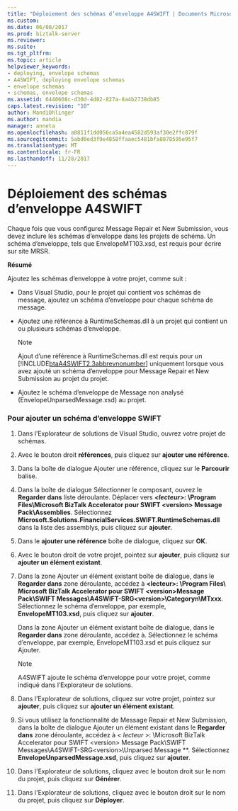 ```yaml
---
title: "Déploiement des schémas d’enveloppe A4SWIFT | Documents Microsoft"
ms.custom: 
ms.date: 06/08/2017
ms.prod: biztalk-server
ms.reviewer: 
ms.suite: 
ms.tgt_pltfrm: 
ms.topic: article
helpviewer_keywords:
- deploying, envelope schemas
- A4SWIFT, deploying envelope schemas
- envelope schemas
- schemas, envelope schemas
ms.assetid: 6440608c-d30d-4d82-827a-8a4b2738db85
caps.latest.revision: "10"
author: MandiOhlinger
ms.author: mandia
manager: anneta
ms.openlocfilehash: a8811f1dd056ca5a4ea4582d593af30e2ffc879f
ms.sourcegitcommit: 5abd0ed3f9e4858ffaaec5481bfa8878595e95f7
ms.translationtype: MT
ms.contentlocale: fr-FR
ms.lasthandoff: 11/28/2017
---
```

# <a name="deploying-a4swift-envelope-schemas"></a>Déploiement des schémas d’enveloppe A4SWIFT
Chaque fois que vous configurez Message Repair et New Submission, vous devez inclure les schémas d’enveloppe dans les projets de schéma. Un schéma d’enveloppe, tels que EnvelopeMT103.xsd, est requis pour écrire sur site MRSR.  
  
 **Résumé**  
  
 Ajoutez les schémas d’enveloppe à votre projet, comme suit :  
  
-   Dans Visual Studio, pour le projet qui contient vos schémas de message, ajoutez un schéma d’enveloppe pour chaque schéma de message.  
  
-   Ajoutez une référence à RuntimeSchemas.dll à un projet qui contient un ou plusieurs schémas d’enveloppe.  
  
    > [!NOTE]
    >  Ajout d’une référence à RuntimeSchemas.dll est requis pour un [!INCLUDE[btaA4SWIFT2.3abbrevnonumber](../../includes/btaa4swift2-3abbrevnonumber-md.md)] uniquement lorsque vous avez ajouté un schéma d’enveloppe pour Message Repair et New Submission au projet du projet.  
  
-   Ajoutez le schéma d’enveloppe de Message non analysé (EnvelopeUnparsedMessage.xsd) au projet.  
  
### <a name="to-add-a-swift-envelope-schema"></a>Pour ajouter un schéma d’enveloppe SWIFT  
  
1.  Dans l’Explorateur de solutions de Visual Studio, ouvrez votre projet de schémas.  
  
2.  Avec le bouton droit **références**, puis cliquez sur **ajouter une référence**.  
  
3.  Dans la boîte de dialogue Ajouter une référence, cliquez sur le **Parcourir** balise.  
  
4.  Dans la boîte de dialogue Sélectionner le composant, ouvrez le **Regarder dans** liste déroulante. Déplacer vers   ***\<lecteur\>*: \Program Files\Microsoft BizTalk Accelerator pour SWIFT \<version\> Message Pack\Assemblies**. Sélectionnez **Microsoft.Solutions.FinancialServices.SWIFT.RuntimeSchemas.dll** dans la liste des assemblys, puis cliquez sur **ajouter**.  
  
5.  Dans le **ajouter une référence** boîte de dialogue, cliquez sur **OK**.  
  
6.  Avec le bouton droit de votre projet, pointez sur **ajouter**, puis cliquez sur **ajouter un élément existant**.  
  
7.  Dans la zone Ajouter un élément existant boîte de dialogue, dans le **Regarder dans** zone déroulante, accédez à  **\<lecteur\>: \Program Files\ Microsoft BizTalk Accelerator pour SWIFT \<version\>Message Pack\SWIFT Messages\A4SWIFT-SRG\<version\>\Categoryn\MTxxx**. Sélectionnez le schéma d’enveloppe, par exemple, **EnvelopeMT103.xsd**, puis cliquez sur **ajouter**.  
  
     Dans la zone Ajouter un élément existant boîte de dialogue, dans le **Regarder dans** zone déroulante, accédez à. Sélectionnez le schéma d’enveloppe, par exemple, EnvelopeMT103.xsd et puis cliquez sur Ajouter.  
  
    > [!NOTE]
    >  A4SWIFT ajoute le schéma d’enveloppe pour votre projet, comme indiqué dans l’Explorateur de solutions.  
  
8.  Dans l’Explorateur de solutions, cliquez sur votre projet, pointez sur **ajouter**, puis cliquez sur **ajouter un élément existant**.  
  
9. Si vous utilisez la fonctionnalité de Message Repair et New Submission, dans la boîte de dialogue Ajouter un élément existant dans le **Regarder dans** zone déroulante, accédez à  **\<* lecteur* \>: \Microsoft BizTalk Accelerator pour SWIFT \<version\> Message Pack\SWIFT Messages\A4SWIFT-SRG\<version\>\Unparsed Message **. Sélectionnez **EnvelopeUnparsedMessage.xsd**, puis cliquez sur **ajouter**.  
  
10. Dans l'Explorateur de solutions, cliquez avec le bouton droit sur le nom du projet, puis cliquez sur **Générer**.  
  
11. Dans l'Explorateur de solutions, cliquez avec le bouton droit sur le nom du projet, puis cliquez sur **Déployer**.